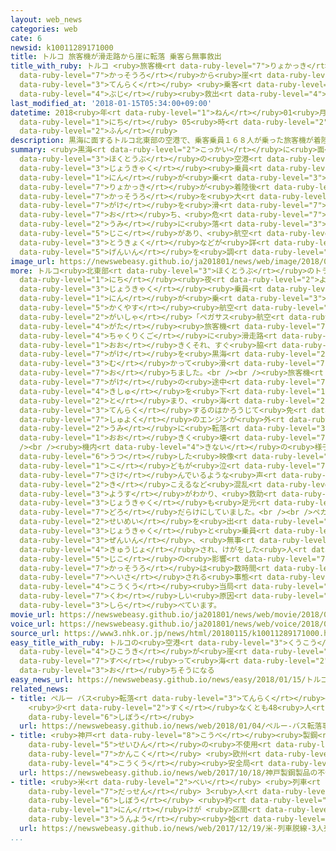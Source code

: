 ```yaml
---
layout: web_news
categories: web
cate: 6
newsid: k10011289171000
title: トルコ 旅客機が滑走路から崖に転落 乗客ら無事救出
title_with_ruby: トルコ <ruby>旅客機<rt data-ruby-level="7">りょかっき</rt></ruby>が<ruby>滑走路<rt
  data-ruby-level="7">かっそうろ</rt></ruby>から<ruby>崖<rt data-ruby-level="7">がけ</rt></ruby>に<ruby>転落<rt
  data-ruby-level="3">てんらく</rt></ruby> <ruby>乗客<rt data-ruby-level="3">じょうきゃく</rt></ruby>ら<ruby>無事<rt
  data-ruby-level="4">ぶじ</rt></ruby><ruby>救出<rt data-ruby-level="4">きゅうしゅつ</rt></ruby>
last_modified_at: '2018-01-15T05:34:00+09:00'
datetime: 2018<ruby>年<rt data-ruby-level="1">ねん</rt></ruby>01<ruby>月<rt data-ruby-level="1">がつ</rt></ruby>15<ruby>日<rt
  data-ruby-level="1">にち</rt></ruby> 05<ruby>時<rt data-ruby-level="2">じ</rt></ruby>34<ruby>分<rt
  data-ruby-level="2">ふん</rt></ruby>
description: 黒海に面するトルコ北東部の空港で、乗客乗員１６８人が乗った旅客機が着陸後に滑走路を大きくそれて崖を滑り落ち、危うく海に落ちそうになる事故があり、航空当局などが詳しい原因を調べています。
summary: <ruby>黒海<rt data-ruby-level="2">こっかい</rt></ruby>に<ruby>面<rt data-ruby-level="3">めん</rt></ruby>するトルコ<ruby>北東部<rt
  data-ruby-level="3">ほくとうぶ</rt></ruby>の<ruby>空港<rt data-ruby-level="3">くうこう</rt></ruby>で、<ruby>乗客<rt
  data-ruby-level="3">じょうきゃく</rt></ruby><ruby>乗員<rt data-ruby-level="3">じょういん</rt></ruby>１６８<ruby>人<rt
  data-ruby-level="1">にん</rt></ruby>が<ruby>乗<rt data-ruby-level="3">の</rt></ruby>った<ruby>旅客機<rt
  data-ruby-level="7">りょかっき</rt></ruby>が<ruby>着陸後<rt data-ruby-level="4">ちゃくりくご</rt></ruby>に<ruby>滑走路<rt
  data-ruby-level="7">かっそうろ</rt></ruby>を<ruby>大<rt data-ruby-level="1">おお</rt></ruby>きくそれて<ruby>崖<rt
  data-ruby-level="7">がけ</rt></ruby>を<ruby>滑<rt data-ruby-level="7">すべ</rt></ruby>り<ruby>落<rt
  data-ruby-level="7">お</rt></ruby>ち、<ruby>危<rt data-ruby-level="7">あや</rt></ruby>うく<ruby>海<rt
  data-ruby-level="2">うみ</rt></ruby>に<ruby>落<rt data-ruby-level="3">お</rt></ruby>ちそうになる<ruby>事故<rt
  data-ruby-level="5">じこ</rt></ruby>があり、<ruby>航空<rt data-ruby-level="4">こうくう</rt></ruby><ruby>当局<rt
  data-ruby-level="3">とうきょく</rt></ruby>などが<ruby>詳<rt data-ruby-level="7">くわ</rt></ruby>しい<ruby>原因<rt
  data-ruby-level="5">げんいん</rt></ruby>を<ruby>調<rt data-ruby-level="3">しら</rt></ruby>べています。
image_url: https://newswebeasy.github.io/ja201801/news/web/image/2018/01/15/K10011289171_1801150538_1801150542_01_03.jpg
more: トルコ<ruby>北東部<rt data-ruby-level="3">ほくとうぶ</rt></ruby>のトラブゾンの<ruby>空港<rt data-ruby-level="3">くうこう</rt></ruby>で１３<ruby>日<rt
  data-ruby-level="1">にち</rt></ruby><ruby>夜<rt data-ruby-level="2">よる</rt></ruby>、<ruby>乗客<rt
  data-ruby-level="3">じょうきゃく</rt></ruby><ruby>乗員<rt data-ruby-level="3">じょういん</rt></ruby>１６８<ruby>人<rt
  data-ruby-level="1">にん</rt></ruby>が<ruby>乗<rt data-ruby-level="3">の</rt></ruby>った<ruby>格安<rt
  data-ruby-level="5">かくやす</rt></ruby><ruby>航空<rt data-ruby-level="4">こうくう</rt></ruby><ruby>会社<rt
  data-ruby-level="2">がいしゃ</rt></ruby>「ペガサス<ruby>航空<rt data-ruby-level="4">こうくう</rt></ruby>」のボーイング７３７<ruby>型<rt
  data-ruby-level="4">がた</rt></ruby><ruby>旅客機<rt data-ruby-level="7">りょかっき</rt></ruby>が<ruby>着陸後<rt
  data-ruby-level="4">ちゃくりくご</rt></ruby>に<ruby>滑走路<rt data-ruby-level="7">かっそうろ</rt></ruby>を<ruby>大<rt
  data-ruby-level="1">おお</rt></ruby>きくそれ、すぐ<ruby>脇<rt data-ruby-level="7">わき</rt></ruby>の<ruby>崖<rt
  data-ruby-level="7">がけ</rt></ruby>を<ruby>黒海<rt data-ruby-level="2">こっかい</rt></ruby>に<ruby>向<rt
  data-ruby-level="3">む</rt></ruby>かって<ruby>滑<rt data-ruby-level="7">すべ</rt></ruby>り<ruby>落<rt
  data-ruby-level="7">お</rt></ruby>ちました。<br /><br /><ruby>旅客機<rt data-ruby-level="7">りょかっき</rt></ruby>は<ruby>崖<rt
  data-ruby-level="7">がけ</rt></ruby>の<ruby>途中<rt data-ruby-level="7">とちゅう</rt></ruby>で<ruby>機首<rt
  data-ruby-level="4">きしゅ</rt></ruby>を<ruby>下<rt data-ruby-level="1">した</rt></ruby>にして<ruby>止<rt
  data-ruby-level="2">と</rt></ruby>まり、<ruby>海<rt data-ruby-level="2">うみ</rt></ruby>に<ruby>転落<rt
  data-ruby-level="3">てんらく</rt></ruby>するのはかろうじて<ruby>免<rt data-ruby-level="7">まぬが</rt></ruby>れましたが、<ruby>主翼<rt
  data-ruby-level="7">しゅよく</rt></ruby>のエンジンが<ruby>外<rt data-ruby-level="2">はず</rt></ruby>れて<ruby>海<rt
  data-ruby-level="2">うみ</rt></ruby>に<ruby>転落<rt data-ruby-level="3">てんらく</rt></ruby>するなど<ruby>大<rt
  data-ruby-level="1">おお</rt></ruby>きく<ruby>壊<rt data-ruby-level="7">こわ</rt></ruby>れました。<br
  /><br /><ruby>機内<rt data-ruby-level="4">きない</rt></ruby>の<ruby>様子<rt data-ruby-level="3">ようす</rt></ruby>を<ruby>映<rt
  data-ruby-level="6">うつ</rt></ruby>した<ruby>映像<rt data-ruby-level="6">えいぞう</rt></ruby>では<ruby>子<rt
  data-ruby-level="1">こ</rt></ruby>どもが<ruby>泣<rt data-ruby-level="7">な</rt></ruby>き<ruby>叫<rt
  data-ruby-level="7">さけ</rt></ruby>んでいるような<ruby>声<rt data-ruby-level="2">こえ</rt></ruby>が<ruby>聞<rt
  data-ruby-level="2">き</rt></ruby>こえるなど<ruby>混乱<rt data-ruby-level="6">こんらん</rt></ruby>した<ruby>様子<rt
  data-ruby-level="3">ようす</rt></ruby>がわかり、<ruby>救助<rt data-ruby-level="4">きゅうじょ</rt></ruby>された<ruby>乗客<rt
  data-ruby-level="3">じょうきゃく</rt></ruby>も<ruby>足元<rt data-ruby-level="2">あしもと</rt></ruby>を<ruby>泥<rt
  data-ruby-level="7">どろ</rt></ruby>だらけにしていました。<br /><br />ペガサス<ruby>航空<rt data-ruby-level="4">こうくう</rt></ruby>は<ruby>声明<rt
  data-ruby-level="2">せいめい</rt></ruby>を<ruby>出<rt data-ruby-level="1">だ</rt></ruby>し、「<ruby>乗客<rt
  data-ruby-level="3">じょうきゃく</rt></ruby>と<ruby>乗員<rt data-ruby-level="3">じょういん</rt></ruby>は<ruby>全員<rt
  data-ruby-level="3">ぜんいん</rt></ruby>、<ruby>無事<rt data-ruby-level="4">ぶじ</rt></ruby>に<ruby>救助<rt
  data-ruby-level="4">きゅうじょ</rt></ruby>され、けがをした<ruby>人<rt data-ruby-level="1">ひと</rt></ruby>はいなかった」としています。<ruby>事故<rt
  data-ruby-level="5">じこ</rt></ruby>の<ruby>影響<rt data-ruby-level="7">えいきょう</rt></ruby>で<ruby>滑走路<rt
  data-ruby-level="7">かっそうろ</rt></ruby>は<ruby>数時間<rt data-ruby-level="2">すうじかん</rt></ruby>にわたって<ruby>閉鎖<rt
  data-ruby-level="7">へいさ</rt></ruby>される<ruby>事態<rt data-ruby-level="5">じたい</rt></ruby>となり、<ruby>航空<rt
  data-ruby-level="4">こうくう</rt></ruby><ruby>当局<rt data-ruby-level="3">とうきょく</rt></ruby>などが<ruby>詳<rt
  data-ruby-level="7">くわ</rt></ruby>しい<ruby>原因<rt data-ruby-level="5">げんいん</rt></ruby>を<ruby>調<rt
  data-ruby-level="3">しら</rt></ruby>べています。
movie_url: https://newswebeasy.github.io/ja201801/news/web/movie/2018/01/15/k10011289171_201801150538_201801150542.mp4
voice_url: https://newswebeasy.github.io/ja201801/news/web/voice/2018/01/15/k10011289171_201801150538_201801150542.mp3
source_url: https://www3.nhk.or.jp/news/html/20180115/k10011289171000.html
easy_title_with_ruby: トルコの<ruby>空港<rt data-ruby-level="3">くうこう</rt></ruby>で<ruby>飛行機<rt
  data-ruby-level="4">ひこうき</rt></ruby>が<ruby>崖<rt data-ruby-level="7">がけ</rt></ruby>を<ruby>滑<rt
  data-ruby-level="7">すべ</rt></ruby>って<ruby>海<rt data-ruby-level="2">うみ</rt></ruby>に<ruby>落<rt
  data-ruby-level="3">お</rt></ruby>ちそうになる
easy_news_url: https://newswebeasy.github.io/news/easy/2018/01/15/トルコの空港で飛行機が崖を滑って海に落ちそうになる
related_news:
- title: ペルー バス<ruby>転落<rt data-ruby-level="3">てんらく</rt></ruby><ruby>事故<rt data-ruby-level="5">じこ</rt></ruby>
    <ruby>少<rt data-ruby-level="2">すく</rt></ruby>なくとも48<ruby>人<rt data-ruby-level="1">にん</rt></ruby><ruby>死亡<rt
    data-ruby-level="6">しぼう</rt></ruby>
  url: https://newswebeasy.github.io/news/web/2018/01/04/ペルー-バス転落事故-少なくとも48人死亡
- title: <ruby>神戸<rt data-ruby-level="8">こうべ</rt></ruby><ruby>製鋼<rt data-ruby-level="6">せいこう</rt></ruby><ruby>製品<rt
    data-ruby-level="5">せいひん</rt></ruby>の<ruby>不使用<rt data-ruby-level="4">ふしよう</rt></ruby>を<ruby>勧告<rt
    data-ruby-level="7">かんこく</rt></ruby> <ruby>欧州<rt data-ruby-level="7">おうしゅう</rt></ruby>の<ruby>航空<rt
    data-ruby-level="4">こうくう</rt></ruby><ruby>安全局<rt data-ruby-level="3">あんぜんきょく</rt></ruby>
  url: https://newswebeasy.github.io/news/web/2017/10/18/神戸製鋼製品の不使用を勧告-欧州の航空安全局
- title: <ruby>米<rt data-ruby-level="2">べい</rt></ruby> <ruby>列車<rt data-ruby-level="3">れっしゃ</rt></ruby><ruby>脱線<rt
    data-ruby-level="7">だっせん</rt></ruby> 3<ruby>人<rt data-ruby-level="1">にん</rt></ruby><ruby>死亡<rt
    data-ruby-level="6">しぼう</rt></ruby> <ruby>約<rt data-ruby-level="4">やく</rt></ruby>100<ruby>人<rt
    data-ruby-level="1">にん</rt></ruby>けが <ruby>区間<rt data-ruby-level="3">くかん</rt></ruby>は<ruby>運用<rt
    data-ruby-level="3">うんよう</rt></ruby><ruby>始<rt data-ruby-level="3">はじ</rt></ruby>まったばかり
  url: https://newswebeasy.github.io/news/web/2017/12/19/米-列車脱線-3人死亡-約100人けが-区間は運用始まったばかり
...
```


